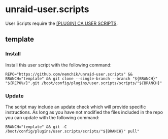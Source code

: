 # unraid-user.scripts

User Scripts require the [[PLUGIN] CA USER SCRIPTS](https://forums.unraid.net/topic/48286-plugin-ca-user-scripts/).

## template

### Install

Install this user script with the following command:

```shell
REPO="https://github.com/nemchik/unraid-user.scripts" && BRANCH="template" && git clone --single-branch --branch "${BRANCH}" "${REPO%/}".git /boot/config/plugins/user.scripts/scripts/"${BRANCH}"
```

### Update

The script may include an update check which will provide specific instructions. As long as you have not modified the files included in the repo you can update with the following command:

```shell
BRANCH="template" && git -C /boot/config/plugins/user.scripts/scripts/"${BRANCH}" pull"
```
